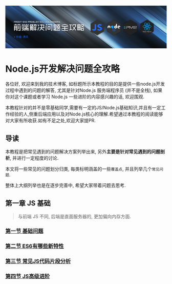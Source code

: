 ![node.js-background](/assets/FE-background.png)

# Node.js开发解决问题全攻略

各位好, 欢迎来到我的技术博客, 如标题所示本教程的目的是提供一些node.js开发过程中遇到的问题的解答, 尤其是针对Node.js 服务端程序员 (并不是全栈), 如果你对这个课题或者学习 Node.js 一些进阶的内容感兴趣的话, 欢迎围观.

本教程针对的并不是零基础同学,需要有一定的JS/Node.js基础知识,并且有一定工作经验的人,侧重后端应用以及对Node.js核心的理解.希望通过本教程的阅读能够对大家有所收获.如有不足之处,欢迎大家提PR.

## 导读

本教程是把常见遇到的问题解决方案列举出来, 另外**主要是针对常见遇到的问题剖析**, 并进行一定程度的讨论.

本文将一些常见的问题划分归类, 每类标明涵盖的一些`覆盖点`, 并且列举几个`常见问题`.

整体上大纲列举也是在逐步完善中, 希望大家带着问题去思考.

## 第一章 JS 基础

> 与前端 JS 不同, 后端是直面服务器的, 更加偏向内存方面.

### [第一节 基础问题](/zh-cn/common-1.md)

### [第二节 ES6有哪些新特性](/zh-cn/common-2.md)

### [第三节 常见JS代码片段分析](/zh-cn/common-3.md)

### [第四节 JS高级进阶](/zh-cn/common-4.md)


